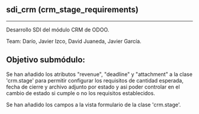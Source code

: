 sdi_crm (crm_stage_requirements)
--------------------------------
--------------------------------

Desarrollo SDI del módulo CRM de ODOO.

Team: Darío, Javier Izco, David Juaneda, Javier García.


Objetivo submódulo:
-------------------


Se han añadido los atributos "revenue", "deadline" y "attachment" a la clase 'crm.stage'
para permitir configurar los requisitos de cantidad esperada, fecha de cierre y archivo adjunto
por estado y asi poder controlar en el cambio de estado si cumple o no los requisitos establecidos.

Se han añadido los campos a la vista formulario de la clase 'crm.stage'.
